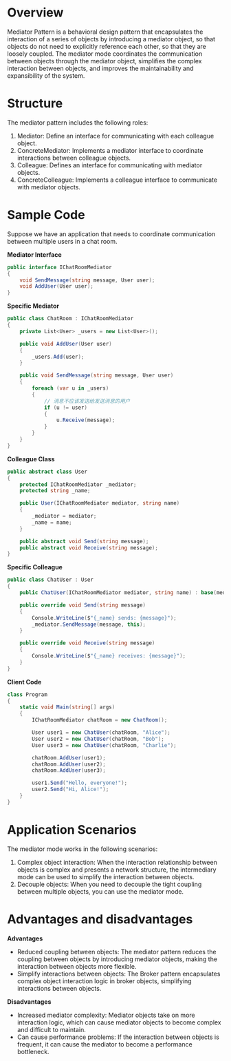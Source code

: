 # Overview

Mediator Pattern is a behavioral design pattern that encapsulates the interaction of a series of objects by introducing a mediator object, so that objects do not need to explicitly reference each other, so that they are loosely coupled. The mediator mode coordinates the communication between objects through the mediator object, simplifies the complex interaction between objects, and improves the maintainability and expansibility of the system.

# Structure

The mediator pattern includes the following roles:

1. Mediator: Define an interface for communicating with each colleague object.
2. ConcreteMediator: Implements a mediator interface to coordinate interactions between colleague objects.
3. Colleague: Defines an interface for communicating with mediator objects.
4. ConcreteColleague: Implements a colleague interface to communicate with mediator objects.

# Sample Code

Suppose we have an application that needs to coordinate communication between multiple users in a chat room.

**Mediator Interface**

```csharp
public interface IChatRoomMediator
{
    void SendMessage(string message, User user);
    void AddUser(User user);
}
```

**Specific Mediator**

```csharp
public class ChatRoom : IChatRoomMediator
{
    private List<User> _users = new List<User>();

    public void AddUser(User user)
    {
        _users.Add(user);
    }

    public void SendMessage(string message, User user)
    {
        foreach (var u in _users)
        {
            // 消息不应该发送给发送消息的用户
            if (u != user)
            {
                u.Receive(message);
            }
        }
    }
}
```

**Colleague Class**

```csharp
public abstract class User
{
    protected IChatRoomMediator _mediator;
    protected string _name;

    public User(IChatRoomMediator mediator, string name)
    {
        _mediator = mediator;
        _name = name;
    }

    public abstract void Send(string message);
    public abstract void Receive(string message);
}
```

**Specific Colleague**

```csharp
public class ChatUser : User
{
    public ChatUser(IChatRoomMediator mediator, string name) : base(mediator, name) { }

    public override void Send(string message)
    {
        Console.WriteLine($"{_name} sends: {message}");
        _mediator.SendMessage(message, this);
    }

    public override void Receive(string message)
    {
        Console.WriteLine($"{_name} receives: {message}");
    }
}
```

**Client Code**

```csharp
class Program
{
    static void Main(string[] args)
    {
        IChatRoomMediator chatRoom = new ChatRoom();

        User user1 = new ChatUser(chatRoom, "Alice");
        User user2 = new ChatUser(chatRoom, "Bob");
        User user3 = new ChatUser(chatRoom, "Charlie");

        chatRoom.AddUser(user1);
        chatRoom.AddUser(user2);
        chatRoom.AddUser(user3);

        user1.Send("Hello, everyone!");
        user2.Send("Hi, Alice!");
    }
}
```

# Application Scenarios

The mediator mode works in the following scenarios:

1. Complex object interaction: When the interaction relationship between objects is complex and presents a network structure, the intermediary mode can be used to simplify the interaction between objects.
2. Decouple objects: When you need to decouple the tight coupling between multiple objects, you can use the mediator mode.

# Advantages and disadvantages

**Advantages**

* Reduced coupling between objects: The mediator pattern reduces the coupling between objects by introducing mediator objects, making the interaction between objects more flexible.
* Simplify interactions between objects: The Broker pattern encapsulates complex object interaction logic in broker objects, simplifying interactions between objects.

**Disadvantages**

* Increased mediator complexity: Mediator objects take on more interaction logic, which can cause mediator objects to become complex and difficult to maintain.
* Can cause performance problems: If the interaction between objects is frequent, it can cause the mediator to become a performance bottleneck.
